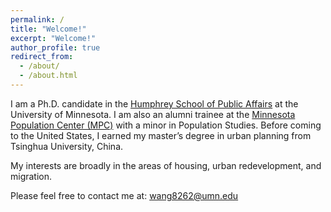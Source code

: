 ```yaml
---
permalink: /
title: "Welcome!"
excerpt: "Welcome!"
author_profile: true
redirect_from: 
  - /about/
  - /about.html
---
```


I am a Ph.D. candidate in the [Humphrey School of Public Affairs](https://www.hhh.umn.edu/doctor-philosophy-phd-public-affairs/phd-students/yi-wang) at the University of Minnesota. I am also an alumni trainee at the [Minnesota Population Center (MPC)](https://pop.umn.edu/content/yi-wang) with a minor in Population Studies. Before coming to the United States, I earned my master’s degree in urban planning from Tsinghua University, China.

My interests are broadly in the areas of housing, urban redevelopment, and migration.

Please feel free to contact me at: wang8262@umn.edu

